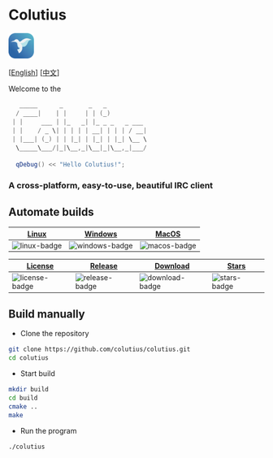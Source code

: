 # Colutius
<img src="asset/img/colutius.png" width="10%">

[[English](https://github.com/colutius/colutius#colutius)] [[中文](docs/README-CN.md)]

Welcome to the

```c++
   _____      _       _   _           
  / ____|    | |     | | (_)          
 | |     ___ | |_   _| |_ _ _   _ ___ 
 | |    / _ \| | | | | __| | | | / __|
 | |___| (_) | | |_| | |_| | |_| \__ \
  \_____\___/|_|\__,_|\__|_|\__,_|___/
  
  qDebug() << "Hello Colutius!";
```
### A cross-platform, easy-to-use, beautiful IRC client

## Automate builds

|[Linux][linux-link]|[Windows][windows-link]|[MacOS][macos-link]|
|-------------------|-----------------------|-------------------|
|![linux-badge] |![windows-badge] |![macos-badge] |

|[License][license-link]| [Release][release-link]| [Download][download-link] | [Stars][stars-link] |
|-------------------|-----------------------|-------------------|------------|
|![license-badge] |![release-badge] |![download-badge] |![stars-badge] |

## Build manually
- Clone the repository
```bash
git clone https://github.com/colutius/colutius.git
cd colutius
```
- Start build
```bash
mkdir build
cd build
cmake ..
make
```
- Run the program
```bash
./colutius
```


[windows-link]: https://github.com/colutius/colutius/actions/workflows/Windows.yml
[windows-badge]: https://github.com/colutius/colutius/actions/workflows/Windows.yml/badge.svg

[linux-link]: https://github.com/colutius/colutius/actions/workflows/Linux.yml
[linux-badge]: https://github.com/colutius/colutius/actions/workflows/Linux.yml/badge.svg

[macos-link]: https://github.com/colutius/colutius/actions/workflows/MacOS.yml
[macos-badge]: https://github.com/colutius/colutius/actions/workflows/MacOS.yml/badge.svg

[release-link]: https://github.com/colutius/colutius/releases
[release-badge]: https://img.shields.io/github/v/release/colutius/colutius

[license-link]: https://github.com/colutius/colutius/blob/master/LICENSE
[license-badge]: https://img.shields.io/github/license/colutius/colutius

[download-link]: https://github.com/colutius/colutius/releases
[download-badge]: https://img.shields.io/github/downloads/colutius/colutius/total
[stars-link]: https://github.com/colutius/colutius
[stars-badge]: https://img.shields.io/github/stars/colutius/colutius
